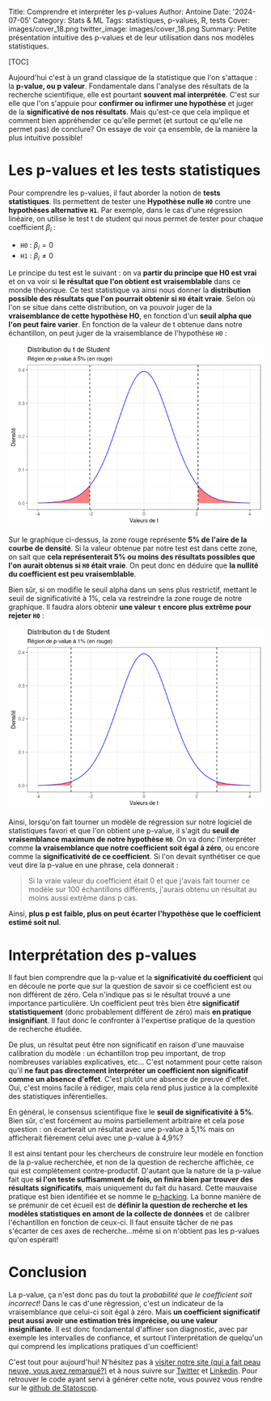 Title: Comprendre et interpréter les p-values
Author: Antoine
Date: '2024-07-05'
Category: Stats & ML
Tags: statistiques, p-values, R, tests
Cover: images/cover_18.png
twitter_image: images/cover_18.png
Summary: Petite présentation intuitive des p-values et de leur utilisation dans nos modèles statistiques.

[TOC]  

Aujourd'hui c'est à un grand classique de la statistique que l'on s'attaque : la __p-value, ou p valeur__. Fondamentale dans l'analyse des résultats de la recherche scientifique, elle est pourtant __souvent mal interprétée__. C'est sur elle que l'on s'appuie pour __confirmer ou infirmer une hypothèse__ et juger de la __significativé de nos résultats__. Mais qu'est-ce que cela implique et comment bien appréhender ce qu'elle permet (et surtout ce qu'elle ne permet pas) de conclure? On essaye de voir ça ensemble, de la manière la plus intuitive possible!  

# Les p-values et les tests statistiques  

Pour comprendre les p-values, il faut aborder la notion de __tests statistiques__. Ils permettent de tester une __Hypothèse nulle `H0`__ contre une __hypothèses alternative `H1`__. Par exemple, dans le cas d'une régression linéaire, on utilise le test t de student qui nous permet de tester pour chaque coefficient   $\beta_i$ :  
- `H0` : $\beta_i  = 0$  
- `H1` : $\beta_i \neq 0$

Le principe du test est le suivant : on va __partir du principe que H0 est vrai__ et on va voir si __le résultat que l'on obtient est vraisemblable__ dans ce monde théorique. Ce test statistique va ainsi nous donner la __distribution possible des résultats que l'on pourrait obtenir si `H0` était vraie__. Selon où l'on se situe dans cette distribution, on va pouvoir juger de la __vraisemblance de cette hypothèse H0__, en fonction d'un __seuil alpha que l'on peut faire varier__. En fonction de la valeur de t obtenue dans notre échantillon, on peut juger de la vraisemblance de l'hypothèse `H0` :  

![Pelican](../images/p_values/unnamed-chunk-1-1.png)<!-- -->

Sur le graphique ci-dessus, la zone rouge représente __5% de l'aire de la courbe de densité__. Si la valeur obtenue par notre test est dans cette zone, on sait que __cela représenterait 5% ou moins des résultats possibles que l'on aurait obtenus si `H0` était vraie__. On peut donc en déduire que __la nullité du coefficient est peu vraisemblable__. 

Bien sûr, si on modifie le seuil alpha dans un sens plus restrictif, mettant le seuil de significativité à 1%, cela va restreindre la zone rouge de notre graphique. Il faudra alors obtenir __une valeur `t` encore plus extrême pour rejeter `H0`__ : 

![Pelican](../images/p_values/unnamed-chunk-2-1.png)<!-- -->

Ainsi, lorsqu'on fait tourner un modèle de régression sur notre logiciel de statistiques favori et que l'on obtient une p-value, il s'agit du __seuil de vraisemblance maximum de notre hypothèse `H0`__. On va donc l'interpréter comme __la vraisemblance que notre coefficient soit égal à zéro__, ou encore comme la __significativité de ce coefficient__. Si l'on devait synthétiser ce que veut dire la p-value en une phrase, cela donnerait :   

> Si la vraie valeur du coefficient était 0 et que 
> j'avais fait tourner ce modèle sur 100 échantillons 
> différents, j'aurais obtenu un résultat au moins 
> aussi extrême dans p cas.   

Ainsi, __plus p est faible, plus on peut écarter l'hypothèse que le coefficient estimé soit nul__.  

# Interprétation des p-values

Il faut bien comprendre que la p-value et la __significativité du coefficient__ qui en découle ne porte que sur la question de savoir si ce coefficient est ou non différent de zéro. Cela n'indique pas si le résultat trouvé a une importance particulière. Un coefficient peut très bien être __significatif statistiquement__ (donc probablement différent de zéro) mais __en pratique insignifiant__. Il faut donc le confronter à l'expertise pratique de la question de recherche étudiée.   
  
De plus, un résultat peut être non significatif en raison d'une mauvaise calibration du modèle : un échantillon trop peu important, de trop nombreuses variables explicatives, etc... C'est notamment pour cette raison qu'il __ne faut pas directement interpréter un coefficient non significatif comme un absence d'effet__. C'est plutôt une absence de preuve d'effet. Oui, c'est moins facile à rédiger, mais cela rend plus justice à la complexité des statistiques inférentielles.    
  
En général, le consensus scientifique fixe le __seuil de significativité à 5%__. Bien sûr, c'est forcément au moins partiellement arbitraire et cela pose question : on écarterait un résultat avec une p-value à 5,1% mais on afficherait fièrement celui avec une p-value à 4,9%?    
  
Il est ainsi tentant pour les chercheurs de construire leur modèle en fonction de la p-value recherchée, et non de la question de recherche affichée, ce qui est complètement contre-productif. D'autant que la nature de la p-value fait que __si l'on teste suffisamment de fois, on finira bien par trouver des résultats significatifs__, mais uniquement du fait du hasard. Cette mauvaise pratique est bien identifiée et se nomme le [p-hacking](https://en.wikipedia.org/wiki/Data_dredging). La bonne manière de se prémunir de cet écueil est de __définir la question de recherche et les modèles statistiques en amont de la collecte de données__ et de calibrer l'échantillon en fonction de ceux-ci. Il faut ensuite tâcher de ne pas s'écarter de ces axes de recherche...même si on n'obtient pas les p-values qu'on espérait!  

# Conclusion   

La p-value, ça n'est donc pas du tout la _probabilité que le coefficient soit incorrect_! Dans le cas d'une régression, c'est un indicateur de la vraisemblance que celui-ci soit égal à zéro. Mais __un coefficient significatif peut aussi avoir une estimation très imprécise, ou une valeur insignifiante__. Il est donc fondamental d'affiner son diagnostic, avec par exemple les intervalles de confiance, et surtout l'interprétation de quelqu'un qui comprend les implications pratiques d'un coefficient!  

C'est tout pour aujourd'hui! N'hésitez pas à [visiter notre site (qui a fait peau neuve, vous avez remarqué?)](https://www.statoscop.fr) et à nous suivre sur [Twitter](https://twitter.com/stato_scop) et [Linkedin](https://www.linkedin.com/company/statoscop). Pour retrouver le code ayant servi à générer cette note, vous pouvez vous rendre sur le [github de Statoscop](https://github.com/Statoscop/notebooks-blog).  
